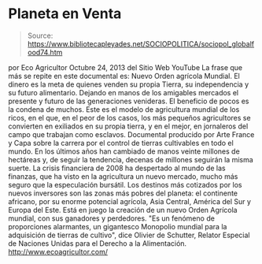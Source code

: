 # Planeta en Venta

> Source: https://www.bibliotecapleyades.net/SOCIOPOLITICA/sociopol_globalfood74.htm

por
Eco Agricultor
Octubre 24, 2013
del Sitio Web
YouTube
La frase que más se repite
en este documental es:
Nuevo Orden agrícola
Mundial.
El dinero es la meta de quienes venden su propia Tierra,
su independencia y su futuro
alimentario.
Dejando en manos de los
amigables mercados el presente
y futuro de las generaciones
venideras.
El beneficio de pocos es la
condena de muchos.
Este es el modelo de agricultura mundial de los ricos,
en el que, en el peor de los casos, los más pequeños
agricultores se convierten en exiliados en su propia
tierra, y en el mejor, en jornaleros del campo que
trabajan como esclavos.
Documental producido por Arte France y Capa sobre la carrera por el
control de tierras cultivables en todo el mundo. En los últimos años han
cambiado de manos veinte millones de hectáreas y, de seguir la tendencia,
decenas de millones seguirán la misma suerte.
La crisis financiera de 2008 ha despertado al mundo de las finanzas, que ha
visto en la agricultura un nuevo mercado, mucho más seguro que la
especulación bursátil.
Los destinos más cotizados por los nuevos inversores son las zonas más
pobres del planeta: el continente africano, por su enorme potencial
agrícola, Asia Central, América del Sur y Europa del Este.
Está en juego la creación de un nuevo Orden
Agrícola mundial, con sus ganadores y perdedores.
"Es un fenómeno de proporciones alarmantes,
un gigantesco Monopolio mundial para la adquisición de tierras de
cultivo", dice Olivier de Schutter, Relator Especial de
Naciones Unidas
para el Derecho a la Alimentación.
http://www.ecoagricultor.com/

